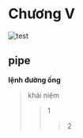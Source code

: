 # Chương V

![test](https://i.pinimg.com/originals/b0/b1/9a/b0b19a9cc815444dd28665b1db128cc9.png)
## pipe
**lệnh đường ống**
>khái niệm
>>1
>>>2
